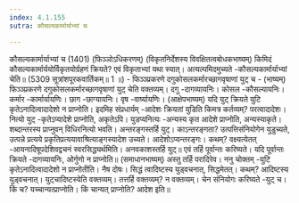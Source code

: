 ```yaml
---
index: 4.1.155
sutra: कौसल्यकार्मार्याभ्यां च

---
```

कौसल्यकार्मार्याभ्यां च (1401) (फिञ्ञोऽधिकरणम्) (विकृतनिर्देशस्य विवक्षितत्वबोधकभाष्यम्) किमिदं कौसल्यकार्मार्ययोर्विकृतयोर्ग्रहणं क्रियते? एवं विकृताभ्यां यथा स्यात्। अत्यल्पमिदमुच्यते -कौसल्यकार्मार्याभ्यां चेति॥ (5309 सूत्रांशपूरकवार्तिकम्॥ 1 ॥) - फिञ्ञ्प्रकरणे दगुकोसलकर्मारच्छागवृषाणां युट् च - (भाष्यम्) फिञ्ञ्प्रकरणे दगुकोसलकर्मारच्छागवृषाणां युट् चेति वक्तव्यम्। दगु -दागव्यायनिः। कोसल -कौसल्यायनिः। कर्मार -कार्मार्यायणिः। छाग -छाग्यायनिः। वृष -वार्ष्यायणिः। (आक्षेपभाष्यम्) यदि युट् क्रियते युटि कृतेऽनादित्वादादेशो न प्राप्नोति। इदमिह संप्रधार्यम् -आदेशः क्रियतां युडिति किमत्र कर्तव्यम्? परत्वादादेशः। नित्यो युट् -कृतेऽप्यादेशे प्राप्नोति, अकृतेऽपि। युडप्यनित्यः -अन्यस्य कृत आदेशे प्राप्नोति, अन्यस्याकृते। शब्दान्तरस्य प्राप्नुवन् विधिरनित्यो भवति। अन्तरङ्गस्तर्हि युट्। काऽन्तरङ्गता? उत्पत्तिसंनियोगेन युडुच्यते, उत्पन्ने प्रत्यये प्रकृतिप्रत्ययावाश्रित्याङ्गस्यादेश उच्यते। आदेशोऽप्यन्तरङ्गः। कथम्? वक्ष्यत्येतत् -आयनादिषूपदेशिवद्वचनं स्वरसिद्ध्यर्थमिति। अनवकाशस्तर्हि युट्॥ एवं तर्हि पूर्वान्तः करिष्यते। यदि पूर्वान्तः क्रियते -दागव्यायनिः, ओर्गुणो न प्राप्नोति॥ (समाधानभाष्यम्) अस्तु तर्हि परादिरेव। ननु चोक्तम् -युटि कृतेऽनादित्वादादेशो न प्राप्नोतीति। नैष दोषः। सिद्धं त्वादिष्टस्य युड्वचनात्, सिद्धमेतत्। कथम्? आदिष्टस्य युड्वचनात्। युट्चादिष्टस्येति वक्तव्यम्। तत्तर्हि वक्तव्यम्? न वक्तव्यम्। चेन संनियोगः करिष्यते -युट् च। किं च? यच्चान्यत्प्राप्नोति। किं चान्यत् प्राप्नोति? आदेश इति॥